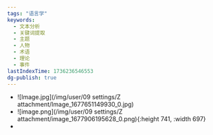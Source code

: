 ```yaml
---
tags: "语言学"
keywords:
  - 文本分析
  - 关键词提取
  - 主题
  - 人物
  - 术语
  - 理论
  - 事件
lastIndexTime: 1736236546553
dg-publish: true
---
```

- ![Image.jpg](/img/user/09 settings/Z attachment/Image_1677651149930_0.jpg)
- ![image.png](/img/user/09 settings/Z attachment/image_1677906195628_0.png){:height 741, :width 697}
-